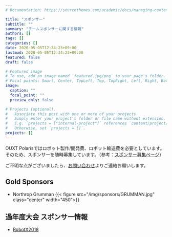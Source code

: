 ```yaml
---
# Documentation: https://sourcethemes.com/academic/docs/managing-content/

title: "スポンサー"
subtitle: ""
summary: "チームスポンサーに関する情報"
authors: []
tags: []
categories: []
date: 2020-05-05T12:34:23+09:00
lastmod: 2020-05-05T12:34:23+09:00
featured: false
draft: false

# Featured image
# To use, add an image named `featured.jpg/png` to your page's folder.
# Focal points: Smart, Center, TopLeft, Top, TopRight, Left, Right, BottomLeft, Bottom, BottomRight.
image:
  caption: ""
  focal_point: ""
  preview_only: false

# Projects (optional).
#   Associate this post with one or more of your projects.
#   Simply enter your project's folder or file name without extension.
#   E.g. `projects = ["internal-project"]` references `content/project/deep-learning/index.md`.
#   Otherwise, set `projects = []`.
projects: []
---
```

OUXT Polarisではロボット製作/開発費、ロボット輸送費を必要としています。<br>
そのため、スポンサーを随時募集しています。（参考：[スポンサー募集ページ](../call-sponsor)）

ご不明な点がございましたら、[お問い合わせ](../../#contact)よりご連絡お願いします。

## Gold Sponsors

- Northrop Grumman
{{< figure src="/img/sponsors/GRUMMAN.jpg" class="center" width="450">}}

## 過年度大会 スポンサー情報

- [RobotX2018](./RobotX2018/)
